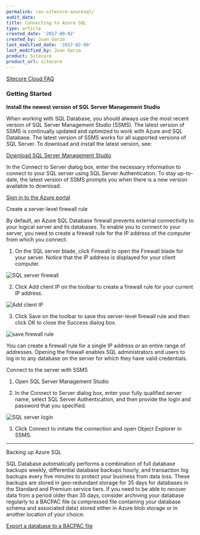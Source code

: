 ```yaml
---
permalink: ras-sitecore-azuresql/
audit_date:
title: Connecting to Azure SQL
type: article
created_date: '2017-09-02'
created_by: Juan Garza
last_modified_date: '2017-02-09'
last_modified_by: Juan Garza
product: Sitecore
product_url: sitecore
---
```


[Sitecore Cloud FAQ](/how-to/sitecore-faq)

### Getting Started

**Install the newest version of SQL Server Management Studio**

When working with SQL Database, you should always use the most recent version of SQL Server Management Studio (SSMS). The latest version of SSMS is continually updated and optimized to work with Azure and SQL Database. The latest version of SSMS works for all supported versions of SQL Server. To download and install the latest version, see:

[Download SQL Server Management Studio](https://docs.microsoft.com/en-us/sql/ssms/download-sql-server-management-studio-ssms) 

In the Connect to Server dialog box, enter the necessary information to connect to your SQL server using SQL Server Authentication.
To stay up-to-date, the latest version of SSMS prompts you when there is a new version available to download.

[Sign in to the Azure portal](/how-to/sitecore-azure)

Create a server-level firewall rule

By default, an Azure SQL Database firewall prevents external connectivity to your logical server and its databases. To enable you to connect to your server, you need to create a firewall rule for the IP address of the computer from which you connect.

1. On the SQL server blade, click Firewall to open the Firewall blade for your server. Notice that the IP address is displayed for your client computer.

<img src="{% asset_path ras-sitecore/ras-sitecore-azuresql/sql-server-firewall.png %}" alt="SQL server firewall" />

2. Click Add client IP on the toolbar to create a firewall rule for your current IP address.
<img src="{% asset_path ras-sitecore/ras-sitecore-azuresql/add-client-ip.png %}" alt="Add client IP" />

3. Click Save on the toolbar to save this server-level firewall rule and then click OK to close the Success dialog box.
<img src="{% asset_path ras-sitecore/ras-sitecore-azuresql/save-firewall-rule.png %}" alt="save firewall rule" />

You can create a firewall rule for a single IP address or an entire range of addresses. Opening the firewall enables SQL administrators and users to log in to any database on the server for which they have valid credentials.

Connect to the server with SSMS

1. Open SQL Server Management Studio

2. In the Connect to Server dialog box, enter your fully qualified server name, select SQL Server Authentication, and then provide the login and password that you specified.

<img src="{% asset_path ras-sitecore/ras-sitecore-azuresql/sql-server-login.png %}" alt="SQL server login" />

3. Click Connect to initiate the connection and open Object Explorer in SSMS.

------------------------------------------------------------------------

Backing up Azure SQL

SQL Database automatically performs a combination of full database backups weekly, differential database backups hourly, and transaction log backups every five minutes to protect your business from data loss. These backups are stored in geo-redundant storage for 35 days for databases in the Standard and Premium service tiers.  If you need to be able to recover data from a period older than 35 days, consider archiving your database regularly to a BACPAC file (a compressed file containing your database schema and associated data) stored either in Azure blob storage or in another location of your choice.

[Export a database to a BACPAC file](https://docs.microsoft.com/en-us/azure/sql-database/sql-database-export-portal)
